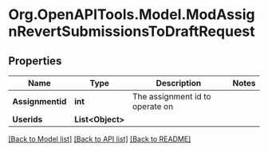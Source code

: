 # Org.OpenAPITools.Model.ModAssignRevertSubmissionsToDraftRequest

## Properties

Name | Type | Description | Notes
------------ | ------------- | ------------- | -------------
**Assignmentid** | **int** | The assignment id to operate on | 
**Userids** | **List&lt;Object&gt;** |  | 

[[Back to Model list]](../README.md#documentation-for-models) [[Back to API list]](../README.md#documentation-for-api-endpoints) [[Back to README]](../README.md)

